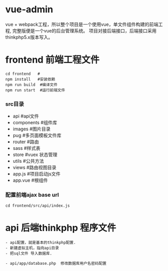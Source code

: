 # vue-admin
vue + webpack工程，所以整个项目是一个使用vue，单文件组件构建的前端工程,
完整版便是一个vue的后台管理系统。
项目对接后端接口，后端接口采用thinkphp5.x版本写入。

# frontend 前端工程文件


```
cd frontend   #
npm install   #安装依赖
npm run build  #编译文件
npm run start  #运行前端文件
```
### src目录

- api                           #api文件
- components    #组件库
- images        #图片目录
- pug           #多页面模板文件库
- router        #路由
- sass          #样式表
- store         #vuex 状态管理
- utils         #公共方法
- views         #路由视图目录
- app.js        #项目启动js文件
- app.vue       #根组件

### 配置前端ajax base url
```
cd frontend/src/api/index.js
```

# api 后端thinkphp 程序文件

```
- api配置，就是基本的thinkphp配置.
- 新建虚拟主机，指向api目录
- 把sql文件 导入数据库.    

- api/app/database.php  修改数据库用户名密码配置
```
